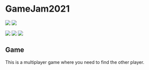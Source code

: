 # GameJam2021
![](https://img.shields.io/github/repo-size/Laroustine/GameJam2021?style=for-the-badge) ![](https://img.shields.io/github/languages/top/Laroustine/GameJam2021?style=for-the-badge)

![](https://img.shields.io/github/issues-pr/Laroustine/GameJam2021?style=for-the-badge) ![](https://img.shields.io/github/issues-pr-closed/Laroustine/GameJam2021?style=for-the-badge) ![](https://img.shields.io/github/issues/Laroustine/GameJam2021?style=for-the-badge)

## Game
This is a multiplayer game where you need to find the other player.
